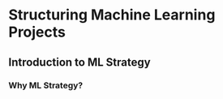 # Structuring Machine Learning Projects  

## Introduction to ML Strategy  

### Why ML Strategy?  

